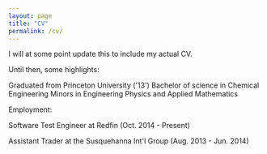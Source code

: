 ```yaml
---
layout: page
title: "CV"
permalink: /cv/
---
```


I will at some point update this to include my actual CV.

Until then, some highlights:

Graduated from Princeton University ('13')
	Bachelor of science in Chemical Engineering
	Minors in Engineering Physics and Applied Mathematics


Employment:

Software Test Engineer at Redfin (Oct. 2014 - Present)

Assistant Trader at the Susquehanna Int'l Group (Aug. 2013 - Jun. 2014)
